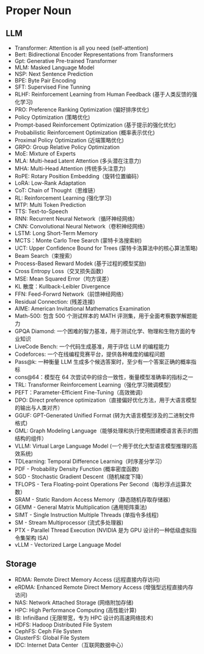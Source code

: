 # Proper Noun

## LLM

- Transformer: Attention is all you need (self-attention)
- Bert: Bidirectional Encoder Representations from Transformers
- Gpt: Generative Pre-trained Transformer
- MLM: Masked Language Model
- NSP: Next Sentence Prediction
- BPE: Byte Pair Encoding
- SFT: Supervised Fine Tunning
- RLHF: Reinforcement Learning from Human Feedback (基于人类反馈的强化学习)
- PRO: Preference Ranking Optimization (偏好排序优化)
- Policy Optimization (策略优化)
- Prompt-based Reinforcement Optimization (基于提示的强化优化)
- Probabilistic Reinforcement  Optimization (概率表示优化)
- Proximal Policy Optimization (近端策略优化)
- GRPO: Group Relative Policy Optimization
- MoE: Mixture of Experts
- MLA: Multi-head Latent Attention (多头潜在注意力)
- MHA: Multi-Head Attention (传统多头注意力)
- RoPE: Rotary Position Embedding（旋转位置编码）
- LoRA: Low-Rank Adaptation
- CoT: Chain of Thought（思维链）
- RL: Reinforcement Learning (强化学习)
- MTP: Multi Token Prediction 
- TTS: Text-to-Speech 
- RNN: Recurrent Neural Network（循环神经网络）
- CNN: Convolutional Neural Network（卷积神经网络）
- LSTM: Long Short-Term Memory
- MCTS：Monte Carlo Tree Search (蒙特卡洛搜索树)
- UCT: Upper Confidence Bound for Trees (蒙特卡洛算法中的核心算法策略)
- Beam Search（束搜索）
- Process-Based Reward Modek (基于过程的模型奖励)
- Cross Entropy Loss（交叉损失函数）
- MSE: Mean Squared Error（均方误差）
- KL 散度：Kullback-Leibler Divergence
- FFN: Feed-Forwrd Network（前馈神经网络）
- Residual Connection: (残差连接)
- AIME: American Invitational Mathematics Examination
- Math-500: 包含 500 个测试样本的 MATH 评测集，用于全面考察数学解题能力
- GPQA Diamond: 一个困难的智力基准，用于测试化学、物理和生物方面的专业知识
- LiveCode Bench: 一个代码生成基准，用于评估 LLM 的编程能力
- Codeforces: 一个在线编程竞赛平台，提供各种难度的编程问题
- Pass@k: 一种衡量 LLM 生成多个候选答案时，至少有一个答案正确的概率指标
- cons@64：模型在 64 次尝试中的综合一致性，衡量模型准确率的指标之一
- TRL: Transformer Reinforcement Learning（强化学习微调模型）
- PEFT：Parameter-Efficient Fine-Tuning（高效微调）
- DPO: Direct preference optimization（直接偏好优化方法，用于大语言模型的输出与人类对齐）
- GGUF: GPT-Generated Unified Format (转为大语言模型涉及的二进制文件格式)
- GML: Graph Modeling Language（能够处理和执行使用图建模语言表示的图结构的组件）
- VLLM: Virtual Large Language Model (一个用于优化大型语言模型推理的高效系统)
- TDLearning: Temporal Difference Learning（时序差分学习）
- PDF - Probability Density Function (概率密度函数)
- SGD - Stochastic Gradient Descent（随机梯度下降）
- TFLOPS - Tera Floating-point Operations Per Second（每秒浮点运算次数）
- SRAM - Static Random Access Memory（静态随机存取存储器）
- GEMM - General Matrix Multiplication (通用矩阵乘法)
- SIMT - Single Instruction Multiple Threads (单指令多线程)
- SM - Stream Multiprocessor (流式多处理器)
- PTX - Parallel Thread Execution (NVIDIA 是为 GPU 设计的一种低级虚拟指令集架构 ISA)
- vLLM - Vectorized Large Language Model

## Storage
- RDMA: Remote Direct Memory Access (远程直接内存访问)
- eRDMA: Enhanced Remote Direct Memory Access (增强型远程直接内存访问)
- NAS: Network Attached Storage (网络附加存储)
- HPC: High Performance Computing (高性能计算)
- IB: InfiniBand (无限带宽，专为 HPC 设计的高速网络技术)
- HDFS: Hadoop Distributed File System
- CephFS: Ceph File System
- GlusterFS: Global File System
- IDC: Internet Data Center（互联网数据中心）















